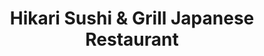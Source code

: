 ---
layout: place
title: "Hikari Sushi & Grill Japanese Restaurant"
permalink: /texas/frisco/hikari-sushi-grill-japanese-restaurant.html
stateAbbr: TX
stateName: Texas
cityName: Frisco
place_id: ChIJGxuEcfk7TIYRHJSYRQN_Llw
photos:
  - name: >-
      places/ChIJGxuEcfk7TIYRHJSYRQN_Llw/photos/AeeoHcKRJxVg2Mhmkdi-3m8EOpglmYeFN8HrCZrNXTaIfTpapjsj1u1oZy4iw09hDRkLhKQceHYv2hgkRTk8aQ7Stsm5k_gDXEEpsGI6-nkpl0Q3olpJbhZXjSyiD_CvDaK5yUlM0yePVEgwXeXhGyoTHro736C2g_DwVk_cOd-dpTv08ONSd7L8ptJDi5B8Rw6uYwLo41i59UoDeWer65GI_DWYa787Xev4sXxI7gQY5iG_szTmDKaogaoENGWamRhI9xHoKu8NiUoVX7BV4aOBpcGtbbnfZ0n094ARmmxHDhQRMA
    widthPx: 4800
    heightPx: 2333
    authorAttributions:
      - displayName: Hikari Sushi & Grill Japanese Restaurant
        uri: https://maps.google.com/maps/contrib/115981872283241900975
        photoUri: >-
          https://lh3.googleusercontent.com/a-/ALV-UjUOW1c0RzBU4Z2jlgtkc8-7QYqSD8tji6brgGucrVrpmMFsU45U=s100-p-k-no-mo
    flagContentUri: >-
      https://www.google.com/local/imagery/report/?cb_client=maps_api_places.places_api&image_key=!1e10!2sAF1QipNY21h2Hce7yOpx6RRpVnbAn5cchUI0qDCn7J_w&hl=en-US
    googleMapsUri: >-
      https://www.google.com/maps/place//data=!3m4!1e2!3m2!1sAF1QipNY21h2Hce7yOpx6RRpVnbAn5cchUI0qDCn7J_w!2e10!4m2!3m1!1s0x864c3bf971841b1b:0x5c2e7f034598941c
  - name: >-
      places/ChIJGxuEcfk7TIYRHJSYRQN_Llw/photos/AeeoHcJSSRg7diTBCrTkPdrqRCE_ZYdiiBnjQU75gDzgl6LmRPFfTfsOQKH_C7Z_zFwY8VWLEJNn_BCgOiotwyXxtD4cmDSzAEKBhlHVrJvzWuiRoAzsAkl68S-ypVgENgIvZeBCFazimJ9SZeFa5Zoy2QLw1tM4OlLzwbcvzN6AP87iGCVvuUUKPcSe993BT1roEYSxY23pNHyZR_cKu5Sr-B6uCO4eHiYBJF-mbPgYu4RALdmuUSLWloXicMUImarb6jF9dEmPKarK2GYLyUKJ_BsmZXSanrucdjqA0EsZEqd8xw
    widthPx: 4032
    heightPx: 2268
    authorAttributions:
      - displayName: Hikari Sushi & Grill Japanese Restaurant
        uri: https://maps.google.com/maps/contrib/115981872283241900975
        photoUri: >-
          https://lh3.googleusercontent.com/a-/ALV-UjUOW1c0RzBU4Z2jlgtkc8-7QYqSD8tji6brgGucrVrpmMFsU45U=s100-p-k-no-mo
    flagContentUri: >-
      https://www.google.com/local/imagery/report/?cb_client=maps_api_places.places_api&image_key=!1e10!2sAF1QipMVXM3s219_YGEgWGMYr-x7zl7LCl5CxiFgJbM6&hl=en-US
    googleMapsUri: >-
      https://www.google.com/maps/place//data=!3m4!1e2!3m2!1sAF1QipMVXM3s219_YGEgWGMYr-x7zl7LCl5CxiFgJbM6!2e10!4m2!3m1!1s0x864c3bf971841b1b:0x5c2e7f034598941c
  - name: >-
      places/ChIJGxuEcfk7TIYRHJSYRQN_Llw/photos/AeeoHcJjlQtBGrXjeCV0-e5lSXciRRzraZp_gXTRenwTlZgDPFtPHao4ddNRKm7MVE3GAmeFAFVoUqNkWz7Wokk9O1vzbn17aFLB5MoE9bwBNaVInPU2Yuenl_ylHD9I3_9g-dJde8rVg5m5kQP_e0WaBX-qHKVBbDCGMqnqbz1WJALwWdgPKAk9o_AlOVp9zxpufP3OMvscztFBKmP67tVxrUIG5aYsnmIuFPmCACokhc8fMJyRku0gxytPWuf4PaIdk6393trZTHu_nzmYS3N0wpKfzgme7ZKQn5RYbczziuJj3axF3Pq4ql1Y0oUXv4f7n2r95CEns3RViAhkORJi3HrSHjkiL3ItiRfAI2LieVNgT-3FvErT5W2Vrt5brzmfIMZek3LL7ApZszJfWQ1EJgM3fyEYb0nuq1Gaql4noIin9HflpwFwoH3W0z1QCgPz
    widthPx: 4000
    heightPx: 2252
    authorAttributions:
      - displayName: Tuan Phan
        uri: https://maps.google.com/maps/contrib/112728733854206526718
        photoUri: >-
          https://lh3.googleusercontent.com/a-/ALV-UjXNb04bQX11UAfkGzAOEDTrqhj8szSEM1DECFQDSG1FfD9WFH2V=s100-p-k-no-mo
    flagContentUri: >-
      https://www.google.com/local/imagery/report/?cb_client=maps_api_places.places_api&image_key=!1e10!2sCIABIhADycKzdC6AwWfsN8AACY_q&hl=en-US
    googleMapsUri: >-
      https://www.google.com/maps/place//data=!3m4!1e2!3m2!1sCIABIhADycKzdC6AwWfsN8AACY_q!2e10!4m2!3m1!1s0x864c3bf971841b1b:0x5c2e7f034598941c
  - name: >-
      places/ChIJGxuEcfk7TIYRHJSYRQN_Llw/photos/AeeoHcJm35qp9A6Sqv96naHTcTs0s5HuHEdNt0joZCK-QrOrMqj7tiBYRxlN2jzeNFPa_3xnsPxKNwaH4WwJ_FVWDldo1gKFPi8TnKCBaxJjJgPKVe3SHlsFGarvcDyPKqY2MHQ0pfVAO262GGDDHoRKmNAt3cEK_MWEDCbqt3RQPqiUqyPUrOLhfOFLu99h9jDRFDWF5lsQcAdAoj9IrlUhuaElkyE7txX0qbfC_7ul5BgnLMu7jdG733DpUJ91OqNuAmbtu6W2DU3Id5RIh6XmQwDeVkHE_2_kjCXHTijT125kwg
    widthPx: 2118
    heightPx: 1192
    authorAttributions:
      - displayName: Hikari Sushi & Grill Japanese Restaurant
        uri: https://maps.google.com/maps/contrib/115981872283241900975
        photoUri: >-
          https://lh3.googleusercontent.com/a-/ALV-UjUOW1c0RzBU4Z2jlgtkc8-7QYqSD8tji6brgGucrVrpmMFsU45U=s100-p-k-no-mo
    flagContentUri: >-
      https://www.google.com/local/imagery/report/?cb_client=maps_api_places.places_api&image_key=!1e10!2sAF1QipOkj8_uQKHvJftieQBrFgnkV7D5NRmyPkUql45-&hl=en-US
    googleMapsUri: >-
      https://www.google.com/maps/place//data=!3m4!1e2!3m2!1sAF1QipOkj8_uQKHvJftieQBrFgnkV7D5NRmyPkUql45-!2e10!4m2!3m1!1s0x864c3bf971841b1b:0x5c2e7f034598941c
  - name: >-
      places/ChIJGxuEcfk7TIYRHJSYRQN_Llw/photos/AeeoHcK84s57Jmc1OqlRbOs73HWD9ctv2miblZtypbm98R3lDfhBgWvklyU8zlx5Ca5t6RUHJ8xPSd6ipCDK4u-KBHat7IaVsvowPSAZcFTFN7rkjAyK0hy_ZTw2t7mT2CyoSU6h18J4IwZRoupDTGr1nw-REB-ILVsoxODg98G7Ad0FHuJzoe8cozcVSevcYn8op23iCFKn9IBIj43p4ECRQoXRWy902UaTLacNluBZAC2qtQQxeuek6OEjW99XwjGWCB3oGVRzJk8EJ-z_9HQEONLhN3pR_dY93aAg17JyvtyHujbuXgmy4WEaGQxwBoNo-ixFrr8ueO5LmCyE5KDTGT2w9EhnGfq-XGDZJLxTQz9X8BhgwXYX9Qia3bEhQi-CUQ52F0vIXFBLBFg_wBDtucg3pUEnz1QjQqJzt-VVFf6eHQ
    widthPx: 4000
    heightPx: 3000
    authorAttributions:
      - displayName: Francis Wu
        uri: https://maps.google.com/maps/contrib/105421653004172710954
        photoUri: >-
          https://lh3.googleusercontent.com/a-/ALV-UjUachXJf0WTzrHMSnePZ9iHmUBp8eKFhZg_hqN3cQx4lsTYkO0=s100-p-k-no-mo
    flagContentUri: >-
      https://www.google.com/local/imagery/report/?cb_client=maps_api_places.places_api&image_key=!1e10!2sCIHM0ogKEICAgIDnjsGsLw&hl=en-US
    googleMapsUri: >-
      https://www.google.com/maps/place//data=!3m4!1e2!3m2!1sCIHM0ogKEICAgIDnjsGsLw!2e10!4m2!3m1!1s0x864c3bf971841b1b:0x5c2e7f034598941c
  - name: >-
      places/ChIJGxuEcfk7TIYRHJSYRQN_Llw/photos/AeeoHcKsG2drVuBslmYlQbmVa0fZaQCKvyFqUAwH74teZ3ZsWO55UIOV6HNDFSlvF2LTbsPJQFM_66rdbWAM0VLaoxJhintpoAviwOZDqAj2qPNNjpgjHCIGQmHq3FNijHjjX5TROtLBr9avTukngNMwuZAKLrO0JK4qcPWSWokGm2zaj3YsP9YmeK2q4wMW8R9O83kBGxeIEyKHhMGyQy_esrGxDnvfVRLWtzYxvl89O5P4Ke7DhnRPlfiIDgm3R-FWY3s2mYgZA6c-lw4H4J-2cUYzmNH14m7WNQ94YIKgzG1FgmHsdgP6k0FzMxX-e_eJE2yes5pQAtdNkkxhwz_3rSJF5xNcHUYG71zJW2eM_gQBRkkvq94NfeX45Q90Q8lQbGjf_SOUM-iB6PFPc63OViuNjbJaPdHlUZcbzjkidVAbqA
    widthPx: 3024
    heightPx: 4032
    authorAttributions:
      - displayName: The Whittons
        uri: https://maps.google.com/maps/contrib/114974528596348880960
        photoUri: >-
          https://lh3.googleusercontent.com/a-/ALV-UjU_wPJNLpuR6lY0AtrOOvyjQLYTg55DXpj_v7phgJ7wxtEdWqWc=s100-p-k-no-mo
    flagContentUri: >-
      https://www.google.com/local/imagery/report/?cb_client=maps_api_places.places_api&image_key=!1e10!2sCIHM0ogKEICAgIDLnrb0fA&hl=en-US
    googleMapsUri: >-
      https://www.google.com/maps/place//data=!3m4!1e2!3m2!1sCIHM0ogKEICAgIDLnrb0fA!2e10!4m2!3m1!1s0x864c3bf971841b1b:0x5c2e7f034598941c
  - name: >-
      places/ChIJGxuEcfk7TIYRHJSYRQN_Llw/photos/AeeoHcJMTy4t1TyDGmFzvdo4XBFf7DbYA3lMN3tNIhrQQe7hFN5T7meuumr2uZotC-gwvFNZ1lSg-iAQSzDPc2ScZHbm-oeCzUjNSIAapqN2089ybfhVdK_y2WksTif3QqVjQsHo-Ya4CqS8jLNwS7rQPy3geinIHRzA1W_dYlcW6zuhqtTpxrIO7LJSDErX1PdwY8uZUaIeeR775XvWYMhLx-n_aiidIFgd0D8vnzTheBVkKZjd4WCd5ztbpVs0KbDqyPkI4QgfQ9TL99aZA3r7S-E1ahZyeDo1Pkvjm68FKA6HvVQ5AgJlfeJ6f0AyGy6hFyABWHYV5DE3RmRlu7d6qR3sc9Dgfr5kb-2JajSTW0dbqRKPQoyYjRuZJzdqavpYp9_thO4DPwQstz7JO73TPH6GtglHzX7miSRV0ZniJccVl5Q
    widthPx: 4032
    heightPx: 3024
    authorAttributions:
      - displayName: The Whittons
        uri: https://maps.google.com/maps/contrib/114974528596348880960
        photoUri: >-
          https://lh3.googleusercontent.com/a-/ALV-UjU_wPJNLpuR6lY0AtrOOvyjQLYTg55DXpj_v7phgJ7wxtEdWqWc=s100-p-k-no-mo
    flagContentUri: >-
      https://www.google.com/local/imagery/report/?cb_client=maps_api_places.places_api&image_key=!1e10!2sCIHM0ogKEICAgIDLnrb0vAE&hl=en-US
    googleMapsUri: >-
      https://www.google.com/maps/place//data=!3m4!1e2!3m2!1sCIHM0ogKEICAgIDLnrb0vAE!2e10!4m2!3m1!1s0x864c3bf971841b1b:0x5c2e7f034598941c
  - name: >-
      places/ChIJGxuEcfk7TIYRHJSYRQN_Llw/photos/AeeoHcKE6hRtvK9NuhsxPrxjtEEVOCSHIo8ArMAw_1T-CRNYEKUyoz-GaNtoLOjXaSu33iSPTQ93u0xirIBTPYgjDt3hYp2kT8fJ2HgVLYyRlLV0kErswZlSudz-s12YbAOqlUXToRcCG9mW6OwYzjTt3gab5E9px5EnJsAWPl6WdyVg0zRxdMT0X2Ue2x2wCSEmQ5gQibjuOetrIvlMGaspk9au_dtuoTIm0HpvHOvQFuC676MI53IVp5Jrpi1HAHHkc0WteQXT9Z-gaS-xA7KTD6nvynHFU12JyevWQ8YOvtwUOVY50ztdPl2HrqJ8amap-ROkTtlT6gVkfKEi5jYnsY-ljUI_EwLsXvGBvSVJJrr1PwDskynjcfAg_wZgzj1dUwoYOhxokouY-WSQHUM6DUgNwat2zgZdq1_w2OFVkJ8
    widthPx: 3024
    heightPx: 4032
    authorAttributions:
      - displayName: Teresa Romo
        uri: https://maps.google.com/maps/contrib/107149703508329200765
        photoUri: >-
          https://lh3.googleusercontent.com/a-/ALV-UjXVreeiv822ErLD3IRcmudIehTbWEJUuftJ3RqzGatXkfGUL5pl=s100-p-k-no-mo
    flagContentUri: >-
      https://www.google.com/local/imagery/report/?cb_client=maps_api_places.places_api&image_key=!1e10!2sCIHM0ogKEICAgICni7DnCw&hl=en-US
    googleMapsUri: >-
      https://www.google.com/maps/place//data=!3m4!1e2!3m2!1sCIHM0ogKEICAgICni7DnCw!2e10!4m2!3m1!1s0x864c3bf971841b1b:0x5c2e7f034598941c
  - name: >-
      places/ChIJGxuEcfk7TIYRHJSYRQN_Llw/photos/AeeoHcIMSHmlMAm0QmepYQ5jSJ6gmaqP_1a0LfXVIupP6o7UTRAwwHBT74gv65GI6Qp_G-jMTRGRhIOYwlQ4GP634QiUYInEFI_TgAEC_kAgZzz30YaxfU_AwXvxSYUiJdC0u-MvO_OSlYNE9ARFC1tHD-DLJAgeUboH7iKDrbFL8lCzUCKOjvMBmSr8iD6Jt7xRLJre-iUxRfgHwklKTEs0KIslv0MfuJipYvZx2CNyAQwZKgYRlAWupYC0e0o5k6H99EtT5kOPLwfEO-VgrvShB0-__1MOPsUvgKJEzyA1_NpRvHsJ8hBaDcgZfdXiLpWqmcqveF4yzP414AMJKMhjy5BoA7BrxtiAVRutux9q2XNsVxNI4DxsD-wxU5XD1ISWq5a0szq8YNFjFWUobe78IAmIrMeHW9zdsUaPMpZwafXDgw
    widthPx: 4032
    heightPx: 3024
    authorAttributions:
      - displayName: J T
        uri: https://maps.google.com/maps/contrib/103205720608071890922
        photoUri: >-
          https://lh3.googleusercontent.com/a-/ALV-UjVdS4ZmlWrQ5NpcfYkxkLeZRPZn6jBMGnkhvrKvT4cTQlQZkUOEcQ=s100-p-k-no-mo
    flagContentUri: >-
      https://www.google.com/local/imagery/report/?cb_client=maps_api_places.places_api&image_key=!1e10!2sCIHM0ogKEICAgIDerdDyPw&hl=en-US
    googleMapsUri: >-
      https://www.google.com/maps/place//data=!3m4!1e2!3m2!1sCIHM0ogKEICAgIDerdDyPw!2e10!4m2!3m1!1s0x864c3bf971841b1b:0x5c2e7f034598941c
  - name: >-
      places/ChIJGxuEcfk7TIYRHJSYRQN_Llw/photos/AeeoHcI3GIGoBjAoQu_xU_drL4FIpiZDayZtMSBDc0AxVjS0Bi3fk_JQAlCGHRtdo9L0PDFTynDp4Od7Lt5N30Jw5DLOKiwk-JxmX7ijbaUIbI7foOxYtJIQo2upBYALicZtWVUdEl4mluD5SNRCUT4m54mK2C9KfGlIkPQUIzvT-3kPukdLhe9KyviesQBduH2nuFkicDzgLCiqtPG4_DLvjR8SY-PCAGTqZkgF0HO6jhzOYG9CSZ3QUH782TlL8Fgq9RPqUJd771ws2K0zYslO8g7N15JwX_U6Q3ViDe0KeNMYuQ
    widthPx: 4032
    heightPx: 2268
    authorAttributions:
      - displayName: Hikari Sushi & Grill Japanese Restaurant
        uri: https://maps.google.com/maps/contrib/115981872283241900975
        photoUri: >-
          https://lh3.googleusercontent.com/a-/ALV-UjUOW1c0RzBU4Z2jlgtkc8-7QYqSD8tji6brgGucrVrpmMFsU45U=s100-p-k-no-mo
    flagContentUri: >-
      https://www.google.com/local/imagery/report/?cb_client=maps_api_places.places_api&image_key=!1e10!2sAF1QipMj8L9gwOA87ETB9Xn_oiYiq7yepiaNXo7tfnaN&hl=en-US
    googleMapsUri: >-
      https://www.google.com/maps/place//data=!3m4!1e2!3m2!1sAF1QipMj8L9gwOA87ETB9Xn_oiYiq7yepiaNXo7tfnaN!2e10!4m2!3m1!1s0x864c3bf971841b1b:0x5c2e7f034598941c
address: '5454 Main St #150, Frisco, TX 75033, USA'
street: '5454 Main St #150'
city: Frisco
state: TX
zip: '75033'
country: USA
neighborhood: null
latitude: '33.153363'
longitude: '-96.839570'
accessibility_options:
  wheelchairAccessibleParking: true
  wheelchairAccessibleEntrance: true
  wheelchairAccessibleRestroom: true
  wheelchairAccessibleSeating: true
business_status: OPERATIONAL
name: Hikari Sushi & Grill Japanese Restaurant
google_maps_links:
  directionsUri: >-
    https://www.google.com/maps/dir//''/data=!4m7!4m6!1m1!4e2!1m2!1m1!1s0x864c3bf971841b1b:0x5c2e7f034598941c!3e0
  placeUri: https://maps.google.com/?cid=6642386152447317020
  writeAReviewUri: >-
    https://www.google.com/maps/place//data=!4m3!3m2!1s0x864c3bf971841b1b:0x5c2e7f034598941c!12e1
  reviewsUri: >-
    https://www.google.com/maps/place//data=!4m4!3m3!1s0x864c3bf971841b1b:0x5c2e7f034598941c!9m1!1b1
  photosUri: >-
    https://www.google.com/maps/place//data=!4m3!3m2!1s0x864c3bf971841b1b:0x5c2e7f034598941c!10e5
primary_type: Japanese Restaurant
opening_hours:
  regular: null
  current: null
secondary_opening_hours:
  regular:
    weekdayDescriptions: null
    type: null
  current:
    weekdayDescriptions: null
    type: null
phone: (214) 618-0035
price_level: PRICE_LEVEL_MODERATE
price_range: $10 &ndash; $20
rating: '4.2'
rating_count: 831
website: https://www.myhikarisushi.com/
description: null
reviews: null
parking_options: null
payment_options: null
allow_dogs: null
curbside_pickup: null
delivery: null
dine_in: null
good_for_children: null
good_for_groups: null
good_for_sports: null
live_music: null
menu_for_children: null
outdoor_seating: null
reservable: null
restroom: null
serves_beer: null
serves_breakfast: null
serves_brunch: null
serves_cocktails: null
serves_coffee: null
serves_dinner: null
serves_dessert: null
serves_lunch: null
serves_vegetarian_food: null
serves_wine: null
takeout: null

---